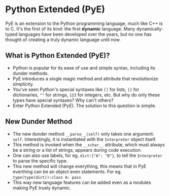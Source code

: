 # Python Extended (PyE)

PyE is an extension to the Python programming language, much like C++ is to C. It's the first of its kind: the first **dynamic** language. Many dynamically-typed languages have been developed over the years, but no one has thought of creating a truly dynamic language until now.

## What is Python Extended (PyE)?

- Python is popular for its ease of use and simple syntax, including its dunder methods.
- PyE introduces a single magic method and attribute that revolutionize simplicity.
- You've seen Python's special syntaxes like `[]` for lists, `{}` for dictionaries, `""` for strings, `123` for integers, etc. But why do only these types have special syntaxes? Why can't others?
- Enter Python Extended (PyE). The solution to this question is simple.

## New Dunder Method

- The new dunder method `__parse__(self)` only takes one argument: `self`. Interestingly, it is instantiated with the `Interpreter` object itself.
- This method is invoked when the `__schar__` attribute, which must always be a string or a list of strings, appears during code execution.
- One can also use labels, for eg. ```dict:{"A": "B"}```, to tell the `Interpreter` to parse the specific type.
- This new method will change everything, this means that in PyE everthing can be an object even statements. For eg. ```type(type(dict)):class A: pass```
- This way new language features can be added even as a modules making PyE truely dynamic.
